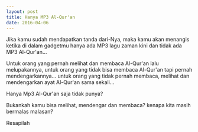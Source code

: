 ```yaml
---
layout: post
title: Hanya MP3 Al-Qur'an
date: 2016-04-06
---
```


Jika kamu sudah mendapatkan tanda dari-Nya, maka kamu akan menangis ketika di dalam gadgetmu hanya ada MP3 lagu zaman kini dan tidak ada MP3 Al-Qur'an... 

Untuk orang yang pernah melihat dan membaca Al-Qur'an lalu melupakannya, untuk orang yang tidak bisa membaca Al-Qur'an tapi pernah mendengarkannya...  untuk orang yang tidak pernah membaca, melihat dan mendengarkan ayat Al-Qur'an sama sekali...

Hanya Mp3 Al-Qur'an saja tidak punya? 

Bukankah kamu bisa melihat, mendengar dan membaca? kenapa kita masih bermalas malasan? 

Resapilah
